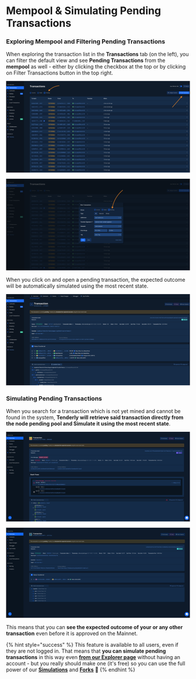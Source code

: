 # Mempool & Simulating Pending Transactions

### Exploring Mempool and Filtering Pending Transactions

When exploring the transaction list in the **Transactions** tab (on the left), you can filter the default view and see **Pending Transactions** from the **mempool** as well - either by clicking the checkbox at the top or by clicking on Filter Transactions button in the top right.

![](<../../.gitbook/assets/Screenshot 2022-01-25 at 12.21.02.png>)

![](<../../.gitbook/assets/Screenshot 2022-01-25 at 12.22.32.png>)

When you click on and open a pending transaction, the expected outcome will be automatically simulated using the most recent state.

![](<../../.gitbook/assets/Screenshot 2022-01-25 at 12.24.02.png>)

### Simulating Pending Transactions

When you search for a transaction which is not yet mined and cannot be found in the system, **Tenderly will retrieve said transaction directly from the node pending pool and Simulate it using the most recent state**.

![Simulated Pending Transaction - Failed](<../../.gitbook/assets/Screenshot 2021-11-25 at 11.12.56.png>)

![Simulated Pending Transaction - Successful](<../../.gitbook/assets/Screenshot 2021-11-25 at 11.23.42.png>)

This means that you can **see the expected outcome of your or any other transaction** even before it is approved on the Mainnet.

{% hint style="success" %}
This feature is available to all users, even if they are not logged in. That means that **you can simulate pending transactions** in this way even [**from our Explorer page**](https://dashboard.tenderly.co/explorer) without having an account - but you really should make one (it's free) so you can use the full power of our [**Simulations**](../../simulations-and-forks/how-to-simulate-a-transaction/) and [**Forks**](broken-reference) 🚀
{% endhint %}
